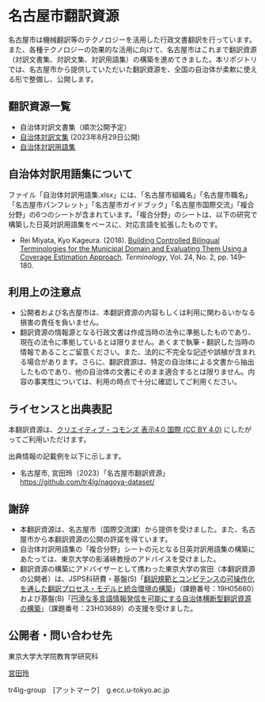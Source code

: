 # 名古屋市翻訳資源

名古屋市は機械翻訳等のテクノロジーを活用した行政文書翻訳を行っています。また、各種テクノロジーの効果的な活用に向けて、名古屋市はこれまで翻訳資源（対訳文書集、対訳文集、対訳用語集）の構築を進めてきました。本リポジトリでは、名古屋市から提供していただいた翻訳資源を、全国の自治体が柔軟に使える形で整備し、公開します。

## 翻訳資源一覧

* 自治体対訳文書集（順次公開予定）
* [自治体対訳文集]((https://github.com/tr4lg/nagoya-dataset/tree/master/parallel-sentences)) (2023年8月29日公開)
* [自治体対訳用語集](https://github.com/tr4lg/nagoya-dataset/tree/master/terminology)

## 自治体対訳用語集について

ファイル「自治体対訳用語集.xlsx」には、「名古屋市組織名」「名古屋市職名」「名古屋市パンフレット」「名古屋市ガイドブック」「名古屋市国際交流」「複合分野」の6つのシートが含まれています。「複合分野」のシートは、以下の研究で構築した日英対訳用語集をベースに、対応言語を拡張したものです。

* Rei Miyata, Kyo Kageura. (2018). [Building Controlled Bilingual Terminologies for the Municipal Domain and Evaluating Them Using a Coverage Estimation Approach](https://doi.org/10.1075/term.00017.miy). *Terminology*, Vol. 24, No. 2, pp. 149–180.

## 利用上の注意点

* 公開者および名古屋市は、本翻訳資源の内容もしくは利用に関わるいかなる損害の責任を負いません。
* 翻訳資源の情報源となる行政文書は作成当時の法令に準拠したものであり、現在の法令に準拠しているとは限りません。あくまで執筆・翻訳した当時の情報であることご留意ください。また、法的に不完全な記述や誤植が含まれる場合があります。さらに、翻訳資源は、特定の自治体による文書から抽出したものであり、他の自治体の文書にそのまま適合するとは限りません。内容の事実性については、利用の時点で十分に確認してご利用ください。

## ライセンスと出典表記

本翻訳資源は、[クリエイティブ・コモンズ 表示4.0 国際 (CC BY 4.0)](https://creativecommons.org/licenses/by/4.0/deed.ja) にしたがってご利用いただけます。

出典情報の記載例を以下に示します。

* 名古屋市, 宮田玲（2023）「名古屋市翻訳資源」https://github.com/tr4lg/nagoya-dataset/

## 謝辞

* 本翻訳資源は、名古屋市（国際交流課）から提供を受けました。また、名古屋市から本翻訳資源の公開の許諾を得ています。
* 自治体対訳用語集の「複合分野」シートの元となる日英対訳用語集の構築にあたっては、東京大学の影浦峡教授のアドバイスを受けました。
* 翻訳資源の構築にアドバイザーとして携わった東京大学の宮田（本翻訳資源の公開者）は、JSPS科研費・基盤(S)「[翻訳規範とコンピテンスの可操作化を通した翻訳プロセス・モデルと統合環境の構築](https://tntc.p.u-tokyo.ac.jp/)」（課題番号：19H05660）および基盤(B)「[円滑な多言語情報発信を可能にする自治体横断型翻訳資源の構築](https://tr4lg.p.u-tokyo.ac.jp/)」（課題番号：23H03689）の支援を受けました。

## 公開者・問い合わせ先

東京大学大学院教育学研究科

[宮田玲](https://researchmap.jp/reimiyata/)

tr4lg-group　[アットマーク]　g.ecc.u-tokyo.ac.jp
